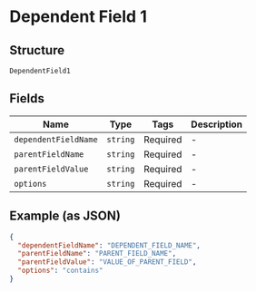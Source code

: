 
# Dependent Field 1

## Structure

`DependentField1`

## Fields

| Name | Type | Tags | Description |
|  --- | --- | --- | --- |
| `dependentFieldName` | `string` | Required | - |
| `parentFieldName` | `string` | Required | - |
| `parentFieldValue` | `string` | Required | - |
| `options` | `string` | Required | - |

## Example (as JSON)

```json
{
  "dependentFieldName": "DEPENDENT_FIELD_NAME",
  "parentFieldName": "PARENT_FIELD_NAME",
  "parentFieldValue": "VALUE_OF_PARENT_FIELD",
  "options": "contains"
}
```

